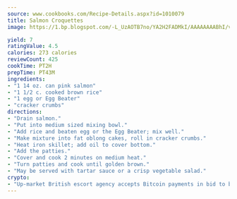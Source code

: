 ```yaml
---
source: www.cookbooks.com/Recipe-Details.aspx?id=1010079
title: Salmon Croquettes
image: https://1.bp.blogspot.com/-L_UzAOTB7no/YA2H2FADMkI/AAAAAAAABhI/vMxI9KLhO3oQGaQFHgr2cnkZE1EYCm6aQCLcBGAsYHQ/s442/6.png

yield: 7
ratingValue: 4.5
calories: 273 calories
reviewCount: 425
cookTime: PT2H
prepTime: PT43M
ingredients:
- "1 14 oz. can pink salmon"
- "1 1/2 c. cooked brown rice"
- "1 egg or Egg Beater"
- "cracker crumbs"
directions:
- "Drain salmon."
- "Put into medium sized mixing bowl."
- "Add rice and beaten egg or the Egg Beater; mix well."
- "Make mixture into fat oblong cakes, roll in cracker crumbs."
- "Heat iron skillet; add oil to cover bottom."
- "Add the patties."
- "Cover and cook 2 minutes on medium heat."
- "Turn patties and cook until golden brown."
- "May be served with tartar sauce or a crisp vegetable salad."
crypto:
- "Up-market British escort agency accepts Bitcoin payments in bid to boost worker safety and client anonymity."
---
```

